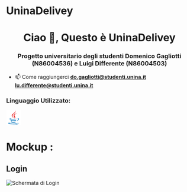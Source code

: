 # UninaDelivey
<h1 align="center">Ciao 👋, Questo è UninaDelivey</h1>
<h3 align="center">Progetto universitario degli studenti Domenico Gagliotti (N86004536) e Luigi Differente (N86004503)</h3>

- 📫 Come raggiungerci **do.gagliotti@studenti.unina.it** **lu.differente@studenti.unina.it**

<h3 align="left">Linguaggio Utilizzato:  <p align="left"> <a href="https://www.java.com" target="_blank" rel="noreferrer"> <img src="https://raw.githubusercontent.com/devicons/devicon/master/icons/java/java-original.svg" alt="java" width="40" height="40"/> </a> </p> </h3>
<h1>Mockup :</h1>
<h2>Login</h2>
<img src="https://www.dropbox.com/scl/fi/n0sxq5bx0tsdrj0x1tvba/login.png?rlkey=xu9jzhjy5wu22dxnjmffcwxs3&dl=0" alt="Schermata di Login">

